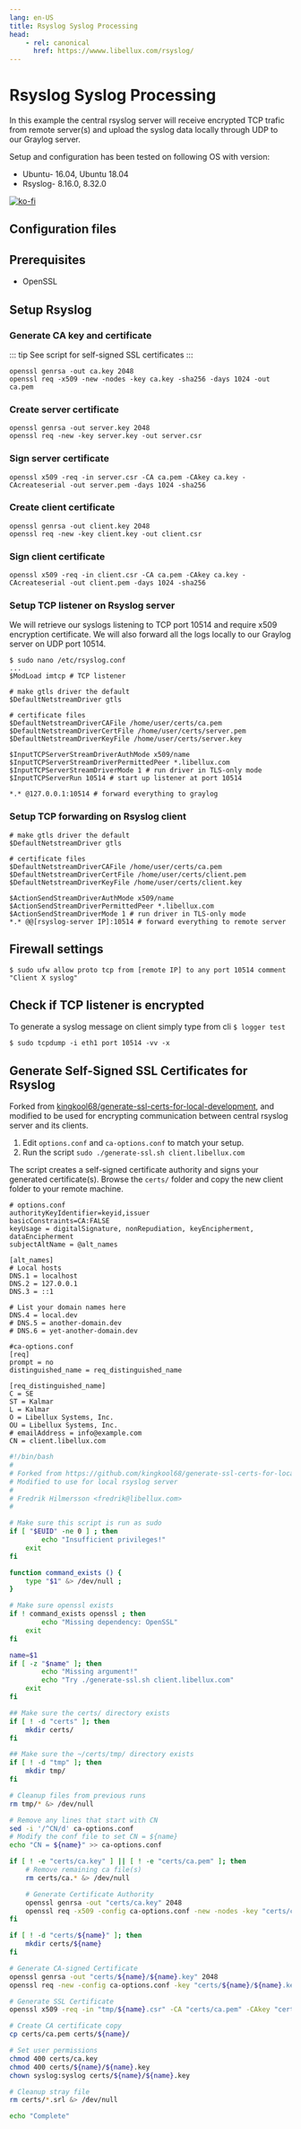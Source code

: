 ```yaml
---
lang: en-US
title: Rsyslog Syslog Processing
head:
    - rel: canonical
      href: https://wwww.libellux.com/rsyslog/
---
```


# Rsyslog Syslog Processing

In this example the central rsyslog server will receive encrypted TCP trafic from remote server(s) and upload the syslog data locally through UDP to our Graylog server.

Setup and configuration has been tested on following OS with version:

* Ubuntu- 16.04, Ubuntu 18.04
* Rsyslog- 8.16.0, 8.32.0

[![ko-fi](https://www.ko-fi.com/img/githubbutton_sm.svg)](https://ko-fi.com/B0B31BJU3)

## Configuration files

## Prerequisites

* OpenSSL

## Setup Rsyslog

### Generate CA key and certificate

::: tip
See script for self-signed SSL certificates 
:::

    openssl genrsa -out ca.key 2048
    openssl req -x509 -new -nodes -key ca.key -sha256 -days 1024 -out ca.pem

### Create server certificate

    openssl genrsa -out server.key 2048
    openssl req -new -key server.key -out server.csr

### Sign server certificate

    openssl x509 -req -in server.csr -CA ca.pem -CAkey ca.key -CAcreateserial -out server.pem -days 1024 -sha256

### Create client certificate

    openssl genrsa -out client.key 2048
    openssl req -new -key client.key -out client.csr

### Sign client certificate

    openssl x509 -req -in client.csr -CA ca.pem -CAkey ca.key -CAcreateserial -out client.pem -days 1024 -sha256

### Setup TCP listener on Rsyslog server

We will retrieve our syslogs listening to TCP port 10514 and require x509 encryption certificate. We will also forward all the logs locally to our Graylog server on UDP port 10514.

    $ sudo nano /etc/rsyslog.conf
    ...
    $ModLoad imtcp # TCP listener

    # make gtls driver the default
    $DefaultNetstreamDriver gtls

    # certificate files
    $DefaultNetstreamDriverCAFile /home/user/certs/ca.pem
    $DefaultNetstreamDriverCertFile /home/user/certs/server.pem
    $DefaultNetstreamDriverKeyFile /home/user/certs/server.key

    $InputTCPServerStreamDriverAuthMode x509/name
    $InputTCPServerStreamDriverPermittedPeer *.libellux.com
    $InputTCPServerStreamDriverMode 1 # run driver in TLS-only mode
    $InputTCPServerRun 10514 # start up listener at port 10514

    *.* @127.0.0.1:10514 # forward everything to graylog

### Setup TCP forwarding on Rsyslog client

    # make gtls driver the default
    $DefaultNetstreamDriver gtls

    # certificate files
    $DefaultNetstreamDriverCAFile /home/user/certs/ca.pem
    $DefaultNetstreamDriverCertFile /home/user/certs/client.pem
    $DefaultNetstreamDriverKeyFile /home/user/certs/client.key

    $ActionSendStreamDriverAuthMode x509/name
    $ActionSendStreamDriverPermittedPeer *.libellux.com
    $ActionSendStreamDriverMode 1 # run driver in TLS-only mode
    *.* @@[rsyslog-server IP]:10514 # forward everything to remote server

## Firewall settings

    $ sudo ufw allow proto tcp from [remote IP] to any port 10514 comment "Client X syslog"

## Check if TCP listener is encrypted

To generate a syslog message on client simply type from cli `$ logger test`

    $ sudo tcpdump -i eth1 port 10514 -vv -x

## Generate Self-Signed SSL Certificates for Rsyslog

Forked from [kingkool68/generate-ssl-certs-for-local-development](https://github.com/kingkool68/generate-ssl-certs-for-local-development/), and modified to be used for encrypting communication between central rsyslog server and its clients.

1. Edit `options.conf` and `ca-options.conf` to match your setup.
2. Run the script `sudo ./generate-ssl.sh client.libellux.com`

The script creates a self-signed certificate authority and signs your generated certificate(s). Browse the `certs/` folder and copy the new client folder to your remote machine.

```
# options.conf
authorityKeyIdentifier=keyid,issuer
basicConstraints=CA:FALSE
keyUsage = digitalSignature, nonRepudiation, keyEncipherment, dataEncipherment
subjectAltName = @alt_names

[alt_names]
# Local hosts
DNS.1 = localhost
DNS.2 = 127.0.0.1
DNS.3 = ::1

# List your domain names here
DNS.4 = local.dev
# DNS.5 = another-domain.dev
# DNS.6 = yet-another-domain.dev
```

```
#ca-options.conf
[req]
prompt = no
distinguished_name = req_distinguished_name

[req_distinguished_name]
C = SE
ST = Kalmar
L = Kalmar
O = Libellux Systems, Inc.
OU = Libellux Systems, Inc.
# emailAddress = info@example.com
CN = client.libellux.com
```

``` bash
#!/bin/bash
#
# Forked from https://github.com/kingkool68/generate-ssl-certs-for-local-development
# Modified to use for local rsyslog server
#
# Fredrik Hilmersson <fredrik@libellux.com>
#

# Make sure this script is run as sudo
if [ "$EUID" -ne 0 ] ; then
        echo "Insufficient privileges!"
    exit
fi

function command_exists () {
    type "$1" &> /dev/null ;
}

# Make sure openssl exists
if ! command_exists openssl ; then
        echo "Missing dependency: OpenSSL"
    exit
fi

name=$1
if [ -z "$name" ]; then
        echo "Missing argument!"
        echo "Try ./generate-ssl.sh client.libellux.com"
    exit
fi

## Make sure the certs/ directory exists
if [ ! -d "certs" ]; then
    mkdir certs/
fi

## Make sure the ~/certs/tmp/ directory exists
if [ ! -d "tmp" ]; then
    mkdir tmp/
fi

# Cleanup files from previous runs
rm tmp/* &> /dev/null

# Remove any lines that start with CN
sed -i '/^CN/d' ca-options.conf
# Modify the conf file to set CN = ${name}
echo "CN = ${name}" >> ca-options.conf

if [ ! -e "certs/ca.key" ] || [ ! -e "certs/ca.pem" ]; then
    # Remove remaining ca file(s)
    rm certs/ca.* &> /dev/null

    # Generate Certificate Authority
    openssl genrsa -out "certs/ca.key" 2048
    openssl req -x509 -config ca-options.conf -new -nodes -key "certs/ca.key" -sha256 -days 1024 -out "certs/ca.pem"
fi

if [ ! -d "certs/${name}" ]; then
    mkdir certs/${name}
fi

# Generate CA-signed Certificate
openssl genrsa -out "certs/${name}/${name}.key" 2048
openssl req -new -config ca-options.conf -key "certs/${name}/${name}.key" -out "tmp/${name}.csr"

# Generate SSL Certificate
openssl x509 -req -in "tmp/${name}.csr" -CA "certs/ca.pem" -CAkey "certs/ca.key" -CAcreateserial -out "certs/${name}/${name}.crt" -days 1024 -sha256 -extfile options.conf

# Create CA certificate copy
cp certs/ca.pem certs/${name}/

# Set user permissions
chmod 400 certs/ca.key
chmod 400 certs/${name}/${name}.key
chown syslog:syslog certs/${name}/${name}.key

# Cleanup stray file
rm certs/*.srl &> /dev/null

echo "Complete"
```
